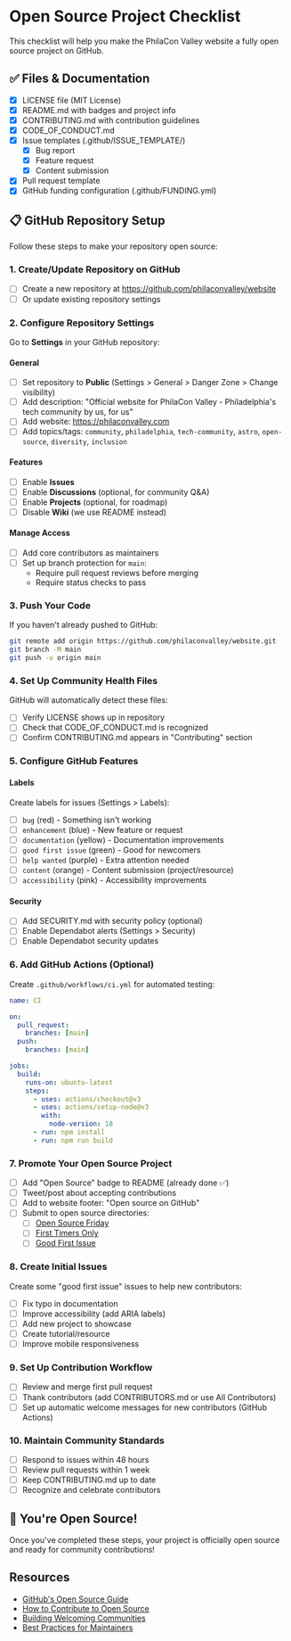 # Open Source Project Checklist

This checklist will help you make the PhilaCon Valley website a fully open source project on GitHub.

## ✅ Files & Documentation

- [x] LICENSE file (MIT License)
- [x] README.md with badges and project info
- [x] CONTRIBUTING.md with contribution guidelines
- [x] CODE_OF_CONDUCT.md
- [x] Issue templates (.github/ISSUE_TEMPLATE/)
  - [x] Bug report
  - [x] Feature request
  - [x] Content submission
- [x] Pull request template
- [x] GitHub funding configuration (.github/FUNDING.yml)

## 📋 GitHub Repository Setup

Follow these steps to make your repository open source:

### 1. Create/Update Repository on GitHub

- [ ] Create a new repository at https://github.com/philaconvalley/website
- [ ] Or update existing repository settings

### 2. Configure Repository Settings

Go to **Settings** in your GitHub repository:

#### General
- [ ] Set repository to **Public** (Settings > General > Danger Zone > Change visibility)
- [ ] Add description: "Official website for PhilaCon Valley - Philadelphia's tech community by us, for us"
- [ ] Add website: https://philaconvalley.com
- [ ] Add topics/tags: `community`, `philadelphia`, `tech-community`, `astro`, `open-source`, `diversity`, `inclusion`

#### Features
- [ ] Enable **Issues**
- [ ] Enable **Discussions** (optional, for community Q&A)
- [ ] Enable **Projects** (optional, for roadmap)
- [ ] Disable **Wiki** (we use README instead)

#### Manage Access
- [ ] Add core contributors as maintainers
- [ ] Set up branch protection for `main`:
  - Require pull request reviews before merging
  - Require status checks to pass

### 3. Push Your Code

If you haven't already pushed to GitHub:

```bash
git remote add origin https://github.com/philaconvalley/website.git
git branch -M main
git push -u origin main
```

### 4. Set Up Community Health Files

GitHub will automatically detect these files:
- [ ] Verify LICENSE shows up in repository
- [ ] Check that CODE_OF_CONDUCT.md is recognized
- [ ] Confirm CONTRIBUTING.md appears in "Contributing" section

### 5. Configure GitHub Features

#### Labels
Create labels for issues (Settings > Labels):
- [ ] `bug` (red) - Something isn't working
- [ ] `enhancement` (blue) - New feature or request
- [ ] `documentation` (yellow) - Documentation improvements
- [ ] `good first issue` (green) - Good for newcomers
- [ ] `help wanted` (purple) - Extra attention needed
- [ ] `content` (orange) - Content submission (project/resource)
- [ ] `accessibility` (pink) - Accessibility improvements

#### Security
- [ ] Add SECURITY.md with security policy (optional)
- [ ] Enable Dependabot alerts (Settings > Security)
- [ ] Enable Dependabot security updates

### 6. Add GitHub Actions (Optional)

Create `.github/workflows/ci.yml` for automated testing:

```yaml
name: CI

on:
  pull_request:
    branches: [main]
  push:
    branches: [main]

jobs:
  build:
    runs-on: ubuntu-latest
    steps:
      - uses: actions/checkout@v3
      - uses: actions/setup-node@v3
        with:
          node-version: 18
      - run: npm install
      - run: npm run build
```

### 7. Promote Your Open Source Project

- [ ] Add "Open Source" badge to README (already done ✅)
- [ ] Tweet/post about accepting contributions
- [ ] Add to website footer: "Open source on GitHub"
- [ ] Submit to open source directories:
  - [ ] [Open Source Friday](https://opensourcefriday.com/)
  - [ ] [First Timers Only](https://www.firsttimersonly.com/)
  - [ ] [Good First Issue](https://goodfirstissue.dev/)

### 8. Create Initial Issues

Create some "good first issue" issues to help new contributors:
- [ ] Fix typo in documentation
- [ ] Improve accessibility (add ARIA labels)
- [ ] Add new project to showcase
- [ ] Create tutorial/resource
- [ ] Improve mobile responsiveness

### 9. Set Up Contribution Workflow

- [ ] Review and merge first pull request
- [ ] Thank contributors (add CONTRIBUTORS.md or use All Contributors)
- [ ] Set up automatic welcome messages for new contributors (GitHub Actions)

### 10. Maintain Community Standards

- [ ] Respond to issues within 48 hours
- [ ] Review pull requests within 1 week
- [ ] Keep CONTRIBUTING.md up to date
- [ ] Recognize and celebrate contributors

## 🎉 You're Open Source!

Once you've completed these steps, your project is officially open source and ready for community contributions!

## Resources

- [GitHub's Open Source Guide](https://opensource.guide/)
- [How to Contribute to Open Source](https://opensource.guide/how-to-contribute/)
- [Building Welcoming Communities](https://opensource.guide/building-community/)
- [Best Practices for Maintainers](https://opensource.guide/best-practices/)
